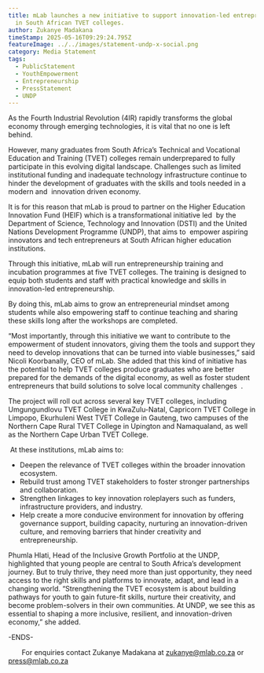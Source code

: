 ```yaml
---
title: mLab launches a new initiative to support innovation-led entrepreneurship
  in South African TVET colleges.
author: Zukanye Madakana
timeStamp: 2025-05-16T09:29:24.795Z
featureImage: ../../images/statement-undp-x-social.png
category: Media Statement
tags:
  - PublicStatement
  - YouthEmpowerment
  - Entrepreneurship
  - PressStatement
  - UNDP
---
```

As the Fourth Industrial Revolution (4IR) rapidly transforms the global economy through emerging technologies, it is vital that no one is left behind.

However, many graduates from South Africa’s Technical and Vocational Education and Training (TVET) colleges remain underprepared to fully participate in this evolving digital landscape. Challenges such as limited institutional funding and inadequate technology infrastructure continue to hinder the development of graduates with the skills and tools needed in a modern and  innovation driven economy.

It is for this reason that mLab is proud to partner on the Higher Education Innovation Fund (HEIF) which is a transformational initiative led  by the Department of Science, Technology and Innovation (DSTI) and the United Nations Development Programme (UNDP), that aims to  empower aspiring innovators and tech entrepreneurs at South African higher education institutions. 

Through this initiative, mLab will run entrepreneurship training and incubation programmes at five TVET colleges. The training is designed to equip both students and staff with practical knowledge and skills in innovation-led entrepreneurship.

By doing this, mLab aims to grow an entrepreneurial mindset among students while also empowering staff to continue teaching and sharing these skills long after the workshops are completed.

​​“Most importantly, through this initiative we want to contribute to the empowerment of student innovators, giving them the tools and support they need to develop innovations that can be turned into viable businesses,” said Nicoli Koorbanally, CEO of mLab. She added that this kind of initiative has the potential to help TVET colleges produce graduates who are better prepared for the demands of the digital economy, as well as foster student entrepreneurs that build solutions to solve local community challenges  .

The project will roll out across several key TVET colleges, including Umgungundlovu TVET College in KwaZulu-Natal, Capricorn TVET College in Limpopo, Ekurhuleni West TVET College in Gauteng, two campuses of the Northern Cape Rural TVET College in Upington and Namaqualand, as well as the Northern Cape Urban TVET College.

 At these institutions, mLab aims to:

* Deepen the relevance of TVET colleges within the broader innovation ecosystem.
* Rebuild trust among TVET stakeholders to foster stronger partnerships and collaboration.
* Strengthen linkages to key innovation roleplayers such as funders, infrastructure providers, and industry.
* Help create a more conducive environment for innovation by offering governance support, building capacity, nurturing an innovation-driven culture, and removing barriers that hinder creativity and entrepreneurship.

Phumla Hlati, Head of the Inclusive Growth Portfolio at the UNDP, highlighted that young people are central to South Africa’s development journey. But to truly thrive, they need more than just opportunity, they need access to the right skills and platforms to innovate, adapt, and lead in a changing world. “Strengthening the TVET ecosystem is about building pathways for youth to gain future-fit skills, nurture their creativity, and become problem-solvers in their own communities. At UNDP, we see this as essential to shaping a more inclusive, resilient, and innovation-driven economy,” she added. 

\-ENDS-

       For enquiries contact Zukanye Madakana at zukanye@mlab.co.za or press@mlab.co.za